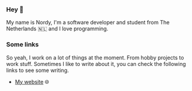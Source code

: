 ### Hey 👋
My name is Nordy, I'm a software developer and student from The Netherlands 🇳🇱  and I love programming.


### Some links
So yeah, I work on a lot of things at the moment. From hobby projects to work stuff. Sometimes I like to write about it, you can check the following links to see some writing.

- <a href="https://nordyvlasman.nl">My website</a> 🌐
